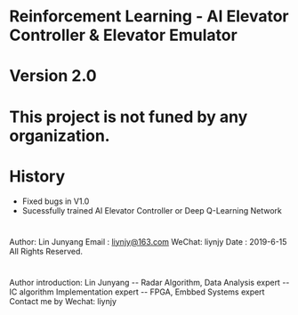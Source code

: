 # Reinforcement Learning - AI Elevator Controller &amp; Elevator Emulator
# Version 2.0

# This project is not funed by any organization.

# History
- Fixed bugs in V1.0
- Sucessfully trained AI Elevator Controller or Deep Q-Learning Network

#

Author: Lin Junyang
Email : liynjy@163.com
WeChat: liynjy Date : 2019-6-15
All Rights Reserved.

#

Author introduction: Lin Junyang -- Radar Algorithm, Data Analysis expert -- IC algorithm Implementation expert -- FPGA, Embbed Systems expert
Contact me by Wechat: liynjy
